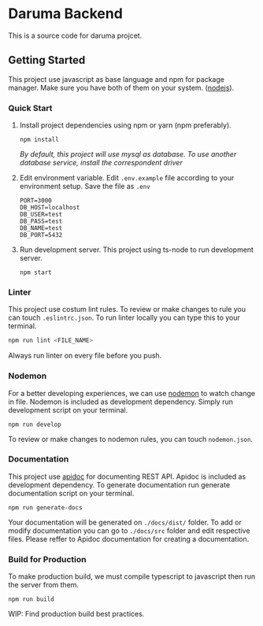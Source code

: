 # Daruma Backend
        
This is a source code for daruma projcet.

## Getting Started

This project use javascript as base language and npm for package manager. Make sure you have both of them on your system. ([nodejs](https://nodejs.org/en/)).

### Quick Start

1. Install project dependencies using npm or yarn (npm preferably).
    ```
    npm install
    ```
    _By default, this project will use mysql as database. To use another database service, install the correspondent driver_

2. Edit environment variable.
    Edit `.env.example` file according to your environment setup. Save the file as `.env`
    ```env
    PORT=3000
    DB_HOST=localhost
    DB_USER=test
    DB_PASS=test
    DB_NAME=test
    DB_PORT=5432
    ```
    
3. Run development server.
    This project using ts-node to run development server.
    ```
    npm start
    ```
    
### Linter
This project use costum lint rules. To review or make changes to rule you can touch `.eslintrc.json`. To run linter locally you can type this to your terminal.
```sh
npm run lint <FILE_NAME>
```
Always run linter on every file before you push.

### Nodemon
For a better developing experiences, we can use [nodemon](https://nodemon.io/) to watch change in file. Nodemon is included as development dependency.
Simply run development script on your terminal.
```
npm run develop
```
To review or make changes to nodemon rules, you can touch `nodemon.json`.

### Documentation
This project use [apidoc](http://apidocjs.com/) for documenting REST API. Apidoc is included as development dependency.
To generate documentation run generate documentation script on your terminal.
```
npm run generate-docs
```
Your documentation will be generated on `./docs/dist/` folder.
To add or modify documentation you can go to `./docs/src` folder and edit respective files. Please reffer to Apidoc documentation for creating a documentation.

### Build for Production
To make production build, we must compile typescript to javascript then run the server from them.
```
npm run build
```
WIP: Find production build best practices.
